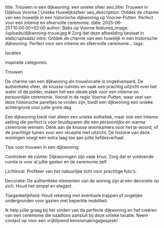 title: Trouwen in een dijkwoning: een unieke sfeer
seo_title: Trouwen in Dijkhuis Voorne | Unieke Huwelijkssfeer
seo_description: Ontdek de charme van een huwelijk in een historische dijkwoning op Voorne-Putten. Perfect voor een intieme en sfeervolle ceremonie.
date: 2025-06-25T10:00:00+02:00
author: Babs op Voorne
featured_image: /uploads/dijkwoning-trouw.jpg # Zorg dat deze afbeelding bestaat in static/uploads/
intro: Ontdek de charme van een huwelijk in een historische dijkwoning. Perfect voor een intieme en sfeervolle ceremonie...
tags:

locaties

inspiratie
categories:

Trouwen

De charme van een dijkwoning als trouwlocatie is ongeëvenaard. De authentieke sfeer, de knusse ruimtes en vaak een prachtig uitzicht over het water of de polder, maken het een ideale plek voor een intieme en persoonlijke ceremonie. Vooral in de regio Voorne-Putten, waar veel van deze historische pareltjes te vinden zijn, biedt een dijkwoning een unieke achtergrond voor jullie grote dag.

Een dijkwoning biedt niet alleen een unieke esthetiek, maar ook een intieme setting die perfect is voor bruidsparen die een persoonlijke en warme ceremonie wensen. Denk aan de knusse woonkamers voor het ja-woord, of de prachtige tuinen voor een receptie met uitzicht. De historie van deze woningen voegt een extra laag toe aan jullie liefdesverhaal.

Tips voor trouwen in een dijkwoning:

Controleer de ruimte: Dijkwoningen zijn vaak knus. Zorg dat er voldoende ruimte is voor al jullie gasten en de ceremonie zelf.

Lichtinval: Profiteer van het natuurlijke licht voor prachtige foto's.

Decoratie: De authentieke elementen van de woning zijn al een decoratie op zich. Houd het simpel en elegant.

Toegankelijkheid: Houd rekening met eventuele trappen of ongelijke ondergronden voor gasten met beperkte mobiliteit.

Ik help jullie graag bij het vinden van de perfecte dijkwoning en het creëren van een ceremonie die naadloos aansluit bij deze unieke locatie. Neem contact op voor een vrijblijvend kennismakingsgesprek!
